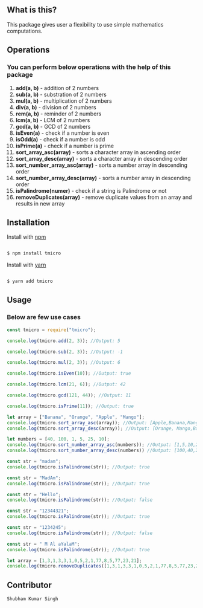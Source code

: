## What is this?

This package gives user a flexibility to use simple mathematics computations.

## Operations

### You can perform below operations with the help of this package

1. **add(a, b)** - addition of 2 numbers
2. **sub(a, b)** - substration of 2 numbers
3. **mul(a, b)** - multiplication of 2 numbers
4. **div(a, b)** - division of 2 numbers
5. **rem(a, b)** - reminder of 2 numbers
6. **lcm(a, b)** - LCM of 2 numbers
7. **gcd(a, b)** - GCD of 2 numbers
8. **isEven(a)** - check if a number is even
9. **isOdd(a)** - check if a number is odd
10. **isPrime(a)** - check if a number is prime
11. **sort_array_asc(array)** - sorts a character array in ascending order
12. **sort_array_desc(array)** - sorts a character array in descending order
13. **sort_number_array_asc(array)** - sorts a number array in descending order
14. **sort_number_array_desc(array)** - sorts a number array in descending order
15. **isPalindrome(numer)** - check if a string is Palindrome or not
16. **removeDuplicates(array)** - remove duplicate values from an array and results in new array

## Installation

Install with [npm](https://www.npmjs.com/)

```javascript

$ npm install tmicro

```

Install with [yarn](https://yarnpkg.com/)

```javascript

$ yarn add tmicro

```

## Usage

### Below are few use cases

```javascript
const tmicro = require("tmicro");

console.log(tmicro.add(2, 3)); //Output: 5

console.log(tmicro.sub(2, 3)); //Output: -1

console.log(tmicro.mul(2, 3)); //Output: 6

console.log(tmicro.isEven(10)); //Output: true

console.log(tmicro.lcm(21, 6)); //Output: 42

console.log(tmicro.gcd(121, 44)); //Output: 11

console.log(tmicro.isPrime(11)); //Output: true

let array = ["Banana", "Orange", "Apple", "Mango"];
console.log(tmicro.sort_array_asc(array)); //Output: [Apple,Banana,Mango,Orange]
console.log(tmicro.sort_array_desc(array)); //Output: [Orange, Mango,Banana,Apple]

let numbers = [40, 100, 1, 5, 25, 10];
console.log(tmicro.sort_number_array_asc(numbers)); //Output: [1,5,10,25,40,100]
console.log(tmicro.sort_number_array_desc(numbers)) //Output: [100,40,25,10,5,1]

const str = "madam";
console.log(tmicro.isPalindrome(str)); //Output: true

const str = "MadAm";
console.log(tmicro.isPalindrome(str)); //Output: true

const str = "Hello";
console.log(tmicro.isPalindrome(str)); //Output: false

const str = "12344321";
console.log(tmicro.isPalindrome(str)); //Output: true

const str = "1234245";
console.log(tmicro.isPalindrome(str)); //Output: false

const str = " M Al aYalaM";
console.log(tmicro.isPalindrome(str)); //Output: true

let array = [1,3,1,3,3,1,0,5,2,1,77,8,5,77,23,21];
console.log(tmicro.removeDuplicates([1,3,1,3,3,1,0,5,2,1,77,8,5,77,23,21])); //Output: [ 1, 3, 0, 5, 2, 77, 8, 23, 21 ]
```

## Contributor

```javascript
Shubham Kumar Singh
```
